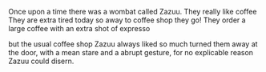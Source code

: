 Once upon a time there was a wombat called Zazuu.
They really like coffee
They are extra tired today so away to coffee shop they go!
They order a large coffee with an extra shot of expresso

but the usual coffee shop Zazuu always liked so much turned them away at the door, with a mean stare and a abrupt gesture, for no explicable reason Zazuu could disern. 


